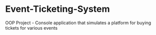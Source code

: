 # Event-Ticketing-System
OOP Project - Console application that simulates a platform for buying tickets for various events
